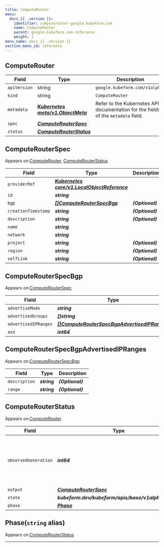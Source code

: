 ```yaml
---
title: ComputeRouter
menu:
  docs_{{ .version }}:
    identifier: computerouter-google.kubeform.com
    name: ComputeRouter
    parent: google.kubeform.com-reference
    weight: 1
menu_name: docs_{{ .version }}
section_menu_id: reference
---
```


## ComputeRouter
| Field | Type | Description |
| ------ | ----- | ----------- |
| `apiVersion` | string | `google.kubeform.com/v1alpha1` |
|    `kind` | string | `ComputeRouter` |
| `metadata` | ***[Kubernetes meta/v1.ObjectMeta](https://kubernetes.io/docs/reference/generated/kubernetes-api/v1.13/#objectmeta-v1-meta)***|Refer to the Kubernetes API documentation for the fields of the `metadata` field.|
| `spec` | ***[ComputeRouterSpec](#computerouterspec)***||
| `status` | ***[ComputeRouterStatus](#computerouterstatus)***||
## ComputeRouterSpec

Appears on:[ComputeRouter](#computerouter), [ComputeRouterStatus](#computerouterstatus)

| Field | Type | Description |
| ------ | ----- | ----------- |
| `providerRef` | ***[Kubernetes core/v1.LocalObjectReference](https://kubernetes.io/docs/reference/generated/kubernetes-api/v1.13/#localobjectreference-v1-core)***||
| `id` | ***string***||
| `bgp` | ***[[]ComputeRouterSpecBgp](#computerouterspecbgp)***| ***(Optional)*** |
| `creationTimestamp` | ***string***| ***(Optional)*** |
| `description` | ***string***| ***(Optional)*** |
| `name` | ***string***||
| `network` | ***string***||
| `project` | ***string***| ***(Optional)*** |
| `region` | ***string***| ***(Optional)*** |
| `selfLink` | ***string***| ***(Optional)*** |
## ComputeRouterSpecBgp

Appears on:[ComputeRouterSpec](#computerouterspec)

| Field | Type | Description |
| ------ | ----- | ----------- |
| `advertiseMode` | ***string***| ***(Optional)*** |
| `advertisedGroups` | ***[]string***| ***(Optional)*** |
| `advertisedIPRanges` | ***[[]ComputeRouterSpecBgpAdvertisedIPRanges](#computerouterspecbgpadvertisedipranges)***| ***(Optional)*** |
| `asn` | ***int64***||
## ComputeRouterSpecBgpAdvertisedIPRanges

Appears on:[ComputeRouterSpecBgp](#computerouterspecbgp)

| Field | Type | Description |
| ------ | ----- | ----------- |
| `description` | ***string***| ***(Optional)*** |
| `range` | ***string***| ***(Optional)*** |
## ComputeRouterStatus

Appears on:[ComputeRouter](#computerouter)

| Field | Type | Description |
| ------ | ----- | ----------- |
| `observedGeneration` | ***int64***| ***(Optional)*** Resource generation, which is updated on mutation by the API Server.|
| `output` | ***[ComputeRouterSpec](#computerouterspec)***| ***(Optional)*** |
| `state` | ***kubeform.dev/kubeform/apis/base/v1alpha1.State***| ***(Optional)*** |
| `phase` | ***[Phase](#phase)***| ***(Optional)*** |
## Phase(`string` alias)

Appears on:[ComputeRouterStatus](#computerouterstatus)

---
